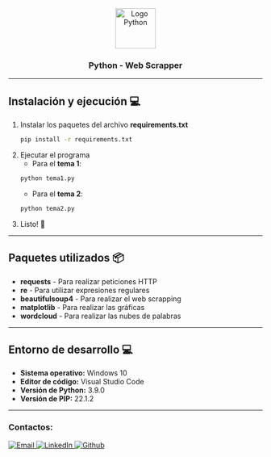 <!-- Cabecera principal -->
<div align="center">
  <a href="https://www.python.org/">
    <img src="https://upload.wikimedia.org/wikipedia/commons/thumb/c/c3/Python-logo-notext.svg/1869px-Python-logo-notext.svg.png" alt="Logo Python" width="80" height="80">
  </a>

  <h3 align="center">Python - Web Scrapper</h3>
</div>



-----------------------------------------------------------------------  
<!-- Instalación -->
## Instalación y ejecución 💻 
1. Instalar los paquetes del archivo **requirements.txt**
    ```sh
    pip install -r requirements.txt
    ```
2. Ejecutar el programa
    + Para el **tema 1**:
    ```sh
    python tema1.py
    ```
    + Para el **tema 2**:
    ```sh
    python tema2.py
    ```
3. Listo! 🎉



-----------------------------------------------------------------------  
<!-- Paquetes utilizados -->
## Paquetes utilizados 📦
+ **requests** - Para realizar peticiones HTTP
+ **re** - Para utilizar expresiones regulares
+ **beautifulsoup4** - Para realizar el web scrapping
+ **matplotlib** - Para realizar las gráficas
+ **wordcloud** - Para realizar las nubes de palabras


-----------------------------------------------------------------------  
<!-- Entorno de desarrollo -->
## Entorno de desarrollo 💻
+ **Sistema operativo:** Windows 10
+ **Editor de código:** Visual Studio Code
+ **Versión de Python:** 3.9.0
+ **Versión de PIP:** 22.1.2

-----------------------------------------------------
<h3>Contactos:</h3> 

<a href="mailto:oscar.moises350@gmail.com?subject=Contact%20via%20Git%20Hub" target="_blank">
  <img src="https://img.shields.io/badge/Gmail-D14836?style=for-the-badge&logo=gmail&logoColor=white" alt="Email">
</a>

<a href="https://www.linkedin.com/in/moisesalvarenga19/" target="_blank">
  <img src="https://img.shields.io/badge/LinkedIn-0077B5?style=for-the-badge&logo=linkedin&logoColor=white" alt="LinkedIn">
</a>

<a href="https://github.com/moises35/" target="_blank">
  <img src="https://img.shields.io/badge/github-%23121011.svg?style=for-the-badge&logo=github&logoColor=white" alt="Github">
</a>

